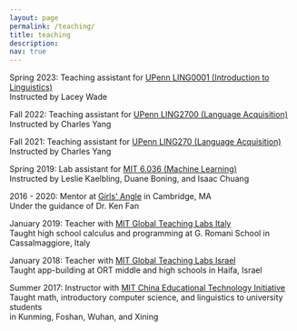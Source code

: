 ```yaml
---
layout: page
permalink: /teaching/
title: teaching
description: 
nav: true
---
```


Spring 2023: Teaching assistant for [UPenn LING0001 (Introduction to Linguistics)](https://catalog.upenn.edu/courses/ling/) \
Instructed by Lacey Wade

Fall 2022: Teaching assistant for [UPenn LING2700 (Language Acquisition)](https://www.ling.upenn.edu/node/208) \
Instructed by Charles Yang

Fall 2021: Teaching assistant for [UPenn LING270 (Language Acquisition)](https://www.ling.upenn.edu/node/208) \
Instructed by Charles Yang

Spring 2019: Lab assistant for [MIT 6.036 (Machine Learning)](https://ocw.mit.edu/courses/electrical-engineering-and-computer-science/6-036-introduction-to-machine-learning-fall-2020/) \
  Instructed by Leslie Kaelbling, Duane Boning, and Isaac Chuang

2016 - 2020: Mentor at [Girls' Angle](http://www.girlsangle.org/) in Cambridge, MA \
Under the guidance of Dr. Ken Fan

January 2019: Teacher with [MIT Global Teaching Labs Italy](https://misti.mit.edu/student-programs/location/italy) \
Taught high school calculus and programming at G. Romani School in Cassalmaggiore, Italy

January 2018: Teacher with [MIT Global Teaching Labs Israel](https://misti.mit.edu/student-programs/location/israel) \
Taught app-building at ORT middle and high schools in Haifa, Israel

Summer 2017: Instructor with [MIT China Educational Technology Initiative](https://misti.mit.edu/mit-ceti) \
Taught math, introductory computer science, and linguistics to university students \
in Kunming, Foshan, Wuhan, and Xining
